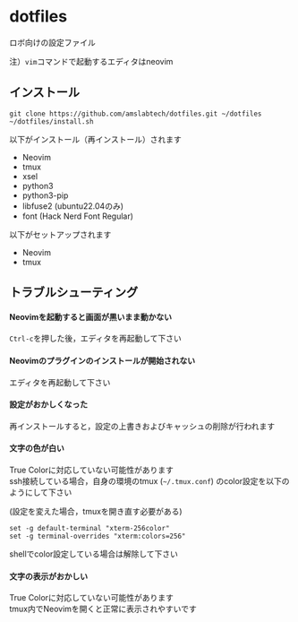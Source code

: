 # dotfiles
ロボ向けの設定ファイル

注）`vim`コマンドで起動するエディタはneovim
## インストール
```
git clone https://github.com/amslabtech/dotfiles.git ~/dotfiles
~/dotfiles/install.sh
```
以下がインストール（再インストール）されます
- Neovim
- tmux
- xsel
- python3
- python3-pip
- libfuse2 (ubuntu22.04のみ)
- font (Hack Nerd Font Regular)

以下がセットアップされます

- Neovim
- tmux

## トラブルシューティング
#### Neovimを起動すると画面が黒いまま動かない
`Ctrl-c`を押した後，エディタを再起動して下さい

#### Neovimのプラグインのインストールが開始されない
エディタを再起動して下さい

#### 設定がおかしくなった
再インストールすると，設定の上書きおよびキャッシュの削除が行われます

#### 文字の色が白い
True Colorに対応していない可能性があります<br>
ssh接続している場合，自身の環境のtmux (`~/.tmux.conf`) のcolor設定を以下のようにして下さい

(設定を変えた場合，tmuxを開き直す必要がある)
```
set -g default-terminal "xterm-256color"
set -g terminal-overrides "xterm:colors=256"
```

shellでcolor設定している場合は解除して下さい

#### 文字の表示がおかしい
True Colorに対応していない可能性があります<br>
tmux内でNeovimを開くと正常に表示されやすいです
